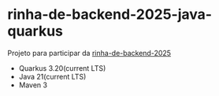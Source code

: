 # rinha-de-backend-2025-java-quarkus

Projeto para participar da [rinha-de-backend-2025](https://github.com/zanfranceschi/rinha-de-backend-2025)

- Quarkus 3.20(current LTS)
- Java 21(current LTS)
- Maven 3


